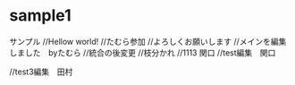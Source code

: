 # sample1
サンプル
//Hellow world!
//たむら参加
//よろしくお願いします
//メインを編集しました　byたむら
//統合の後変更
//枝分かれ
//1113 関口
//test編集　関口　

//test3編集　田村
